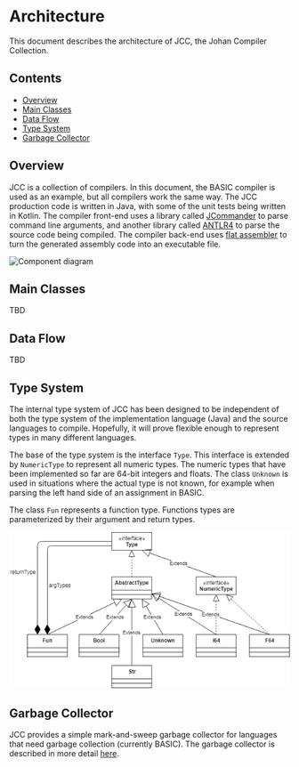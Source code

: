 # Architecture

This document describes the architecture of JCC, the Johan Compiler Collection.


## Contents

*   [Overview](#overview)
*   [Main Classes](#main-classes)
*   [Data Flow](#data-flow)
*   [Type System](#type-system)
*   [Garbage Collector](#garbage-collector)


## Overview

JCC is a collection of compilers. In this document, the BASIC compiler is used as an example, 
but all compilers work the same way. The JCC production code is written in Java, with some of
the unit tests being written in Kotlin. The compiler front-end uses a library called
[JCommander](http://jcommander.org) to parse command line arguments, and another library called
[ANTLR4](http://www.antlr.org) to parse the source code being compiled. The compiler back-end 
uses [flat assembler](http://flatassembler.net) to turn the generated assembly code into an 
executable file.

![Component diagram](http://www.plantuml.com/plantuml/proxy?cache=no&src=https://raw.github.com/dykstrom/jcc/master/docs/diagrams/Components.puml)


## Main Classes

TBD


## Data Flow

TBD


## Type System

The internal type system of JCC has been designed to be independent of both the type system of
the implementation language (Java) and the source languages to compile. Hopefully, it will prove
flexible enough to represent types in many different languages.

The base of the type system is the interface `Type`. This interface is extended by `NumericType`
to represent all numeric types. The numeric types that have been implemented so far are 64-bit
integers and floats. The class `Unknown` is used in situations where the actual type is not
known, for example when parsing the left hand side of an assignment in BASIC.

The class `Fun` represents a function type. Functions types are parameterized by their argument
and return types.

![Type diagram](diagrams/Types.png)


## Garbage Collector

JCC provides a simple mark-and-sweep garbage collector for languages that need garbage collection
(currently BASIC). The garbage collector is described in more detail [here](GarbageCollector.md).
